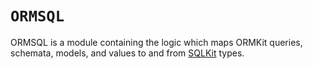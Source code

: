 # ``ORMSQL``

ORMSQL is a module containing the logic which maps ORMKit queries, schemata, models, and values to and from [SQLKit] types.

[SQLKit]: https://api.vapor.codes/sqlkit/documentation/sqlkit
